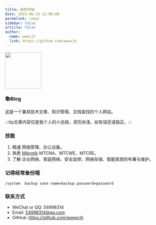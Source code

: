 ```yaml
---
title: 新的开始
date: 2023-06-14 12:00:00
permalink: /new/
sidebar: false
article: false
author:
  name: wwwcjh
  link: https://github.com/wwwcjh
---
```


<img src="https://open.weixin.qq.com/qr/code?username=gh_825e2f0767ae" style="width: 120px;">

### 📚Blog
这是一个兼具技术文章、知识管理、文档查找的个人网站。

:::tip文章内容仅是我个人的小总结，资历尚浅，如有误还请指正。:::

### 技能
1. 精通 网络管理、办公设备。
2. 熟悉 [Mikrotik](https://www.mikrotik.com) MTCNA、MTCWE、MTCRE。
3. 了解 企业网络、家庭网络、安全监控、网络存储、智能家居的布署与维护。


### 记得经常备份哦
```
/system  backup save name=backup password=password
```

### 联系方式

- WeChat or QQ: 54998314
- Email:  <a href="mailto:54998314@qq.com">54998314@qq.com</a>
- GitHub: <https://github.com/wwwcjh>

